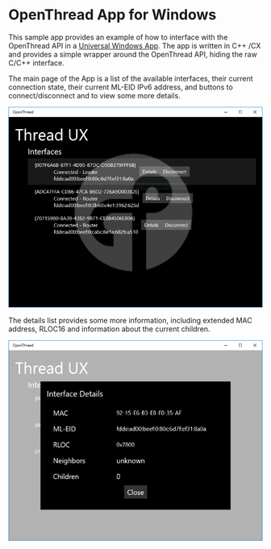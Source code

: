 # OpenThread App for Windows #

This sample app provides an example of how to interface with the OpenThread API in a
[Universal Windows App](https://developer.microsoft.com/en-us/windows/apps). The app is written in C++ /CX
and provides a simple wrapper around the OpenThread API, hiding the raw C/C++ interface.

The main page of the App is a list of the available interfaces, their current connection state,
their current ML-EID IPv6 address, and buttons to connect/disconnect and to view some more details.

![Interface List](../../../doc/images/windows-app-interface-list.png)

The details list provides some more information, including extended MAC address, RLOC16 and information
about the current children.

![Interface List](../../../doc/images/windows-app-details.png)
